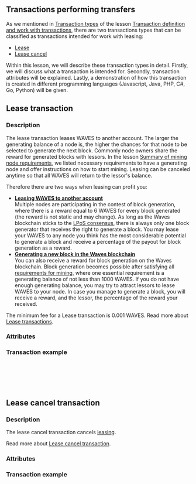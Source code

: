 ## Transactions performing transfers ##  

As we mentioned in [Transaction types]() of the lesson [Transaction definition and work with transactions](), there are two transactions types that can be classified as transactions intended for work with leasing:
- [Lease](#lease-transaction) 
- [Lease cancel](#lease-cancel-transaction)  

Within this lesson, we will describe these transaction types in detail. Firstly, we will discuss what a transaction is intended for. Secondly, transaction attributes will be explained. Lastly, a demonstration of how this transaction is created in different programming languages (Javascript, Java, PHP, C#, Go, Python) will be given.

## Lease transaction ##

### Description ###

The lease transaction leases WAVES to another account. The larger the generating balance of a node is, the higher the chances for that node to be selected to generate the next block. Commonly node owners share the reward for generated blocks with lessors. In the lesson [Summary of mining node requirements](), we listed necessary requirements to have a generating node and offer instructions on how to start mining. Leasing can be canceled anytime so that all WAVES will return to the lessor's balance.

Therefore there are two ways when leasing can profit you:
- **<u>Leasing WAVES to another account</u>**  
    Multiple nodes are participating in the contest of block generation, where there is a reward equal to 6 WAVES for every block generated (the reward is not static and may change). As long as the Waves blockchain sticks to the [LPoS consensus](https://docs.waves.tech/en/blockchain/leasing), there is always only one block generator that receives the right to generate a block. You may lease your WAVES to any node you think has the most considerable potential to generate a block and receive a percentage of the payout for block generation as a reward. 
- **<u>Generating a new block in the Waves blockchain</u>**  
    You can also receive a reward for block generation on the Waves blockchain. Block generation becomes possible after satisfying all [requirements for mining](), where one essential requirement is a generating balance of not less than 1000 WAVES. If you do not have enough generating balance, you may try to attract lessors to lease WAVES to your node. In case you manage to generate a block, you will receive a reward, and the lessor, the percentage of the reward your received.

The minimum fee for a Lease transaction is 0.001 WAVES. Read more about [Lease transactions](https://docs.waves.tech/en/blockchain/transaction-type/lease-transaction).

### Attributes ###

### Transaction example ###


<CodeBlock>

```js
```
```java
```
```php
```
```csharp
```
```go
```
```python
```

</CodeBlock>

## Lease cancel transaction ##

### Description ###

The lease cancel transaction cancels [leasing](#lease-transaction).

Read more about [Lease cancel transaction](https://docs.waves.tech/en/blockchain/transaction-type/lease-cancel-transaction).

### Attributes ###

### Transaction example ###

<CodeBlock>

```js
```
```java
```
```php
```
```csharp
```
```go
```
```python
```

</CodeBlock>